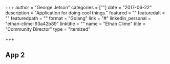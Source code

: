 +++
author = "George Jetson"
categories = [""]
date = "2017-06-22"
description = "Application for doing cool things."
featured = ""
featuredalt = ""
featuredpath = ""
format = "Golang"
link = "#"
linkedin_personal = "ethan-clime-93a42b89"
linktitle = ""
name = "Ethan Clime"
title = "Community Director"
type = "itemized"

+++
## App 2